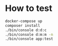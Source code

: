 # How to test

```sh
docker-compose up
composer install
./bin/console d:d:c
./bin/console d:m:m -n
./bin/console app:test
```

